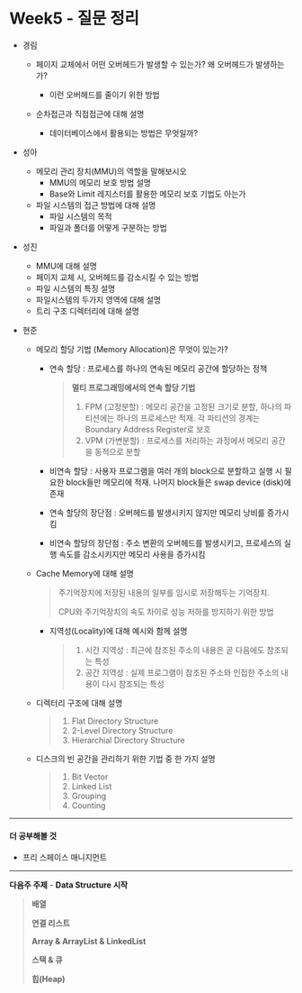 # Week5 - 질문 정리

- 경림

  - 페이지 교체에서 어떤 오버헤드가 발생할 수 있는가? 왜 오버헤드가 발생하는가?

    - 이런 오버헤드를 줄이기 위한 방법
  - 순차접근과 직접접근에 대해 설명
    - 데이터베이스에서 활용되는 방법은 무엇일까?

- 성아

  - 메모리 관리 장치(MMU)의 역할을 말해보시오
    - MMU의 메모리 보호 방법 설명
    - Base와 Limit 레지스터를 활용한 메모리 보호 기법도 아는가
  - 파일 시스템의 접근 방법에 대해 설명
    - 파일 시스템의 목적
    - 파일과 폴더를 어떻게 구분하는 방법

  

- 성진

  - MMU에 대해 설명
  - 페이지 교체 시, 오버헤드를 감소시킬 수 있는 방법
  - 파일 시스템의 특징 설명
  - 파일시스템의 두가지 영역에 대해 설명
  - 트리 구조 디렉터리에 대해 설명
  
  
  
- 현준

  - 메모리 할당 기법 (Memory Allocation)은 무엇이 있는가?

    - 연속 할당 : 프로세스를 하나의 연속된 메모리 공간에 할당하는 정책

      > **멀티 프로그래밍에서의 연속 할당 기법**
      >
      > 1. FPM (고정분할) : 메모리 공간을 고정된 크기로 분할, 하나의 파티션에는 하나의 프로세스만 적재. 각 파티션의 경계는 Boundary Address Register로 보호
      > 2. VPM (가변분할) : 프로세스를 처리하는 과정에서 메모리 공간을 동적으로 분할

    - 비연속 할당 : 사용자 프로그램을 여러 개의 block으로 분할하고 실행 시 필요한 block들만 메모리에 적재. 나머지 block들은 swap device (disk)에 존재

    - 연속 할당의 장단점 : 오버헤드를 발생시키지 않지만 메모리 낭비를 증가시킴

    - 비연속 할당의 장단점 : 주소 변환의 오버헤드를 발생시키고, 프로세스의 실행 속도를 감소시키지만 메모리 사용을 증가시킴

  - Cache Memory에 대해 설명

    > 주기억장치에 저장된 내용의 일부를 임시로 저장해두는 기억장치.
    >
    > CPU와 주기억장치의 속도 차이로 성능 저하를 방지하기 위한 방법

    - 지역성(Locality)에 대해 예시와 함께 설명

      > 1. 시간 지역성 : 최근에 참조된 주소의 내용은 곧 다음에도 참조되는 특성
      > 2. 공간 지역성 : 실제 프로그램이 참조된 주소와 인접한 주소의 내용이 다시 참조되는 특성

  - 디렉터리 구조에 대해 설명

    > 1. Flat Directory Structure
    > 2. 2-Level Directory Structure
    > 3. Hierarchial Directory Structure

  - 디스크의 빈 공간을 관리하기 위한 기법 중 한 가지 설명

    > 1. Bit Vector
    > 2. Linked List
    > 3. Grouping
    > 4. Counting


---

#### 더 공부해볼 것

- 프리 스페이스 매니지먼트

---

**다음주 주제** - **Data Structure 시작**

> **배열**
>
> **연결 리스트**
>
> **Array & ArrayList & LinkedList**
>
> **스택 & 큐**
>
> **힙(Heap)**

